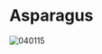 # Asparagus
![040115](https://user-images.githubusercontent.com/50277379/140748021-25dbaed3-094e-4da5-ad1c-4bf99a5303a8.jpg)
